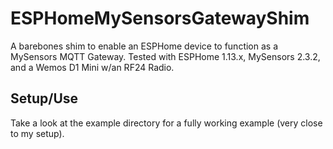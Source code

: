 # ESPHomeMySensorsGatewayShim

A barebones shim to enable an ESPHome device to function as a MySensors MQTT Gateway. Tested with ESPHome 1.13.x, MySensors 2.3.2, and a Wemos D1 Mini w/an RF24 Radio.

## Setup/Use

Take a look at the example directory for a fully working example (very close to my setup).